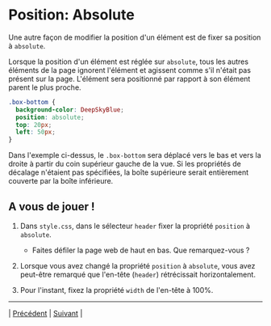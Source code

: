 # Position: Absolute

Une autre façon de modifier la position d'un élément est de fixer sa position à `absolute`.

Lorsque la position d'un élément est réglée sur `absolute`, tous les autres éléments de la page ignorent l'élément et agissent comme s'il n'était pas présent sur la page.
L'élément sera positionné par rapport à son élément parent le plus proche.

```css
.box-bottom {
  background-color: DeepSkyBlue;
  position: absolute;
  top: 20px;
  left: 50px;
}
```

Dans l'exemple ci-dessus, le `.box-bottom` sera déplacé vers le bas et vers la droite à partir du coin supérieur gauche de la vue.
Si les propriétés de décalage n'étaient pas spécifiées, la boîte supérieure serait entièrement couverte par la boîte inférieure.

## A vous de jouer !

1. Dans `style.css`, dans le sélecteur `header` fixer la propriété `position` à `absolute`.
    - Faites défiler la page web de haut en bas. Que remarquez-vous ?

2. Lorsque vous avez changé la propriété `position` à `absolute`, vous avez peut-être remarqué que l'en-tête (`header`) rétrécissait horizontalement.

3. Pour l'instant, fixez la propriété `width` de l'en-tête à 100%.

___
| [Précédent](./3-relative.md)       | [Suivant](./5-position-fixed.md)        |
